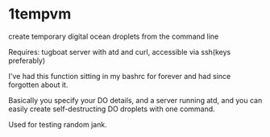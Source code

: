 # 1tempvm
create temporary digital ocean droplets from the command line

Requires:
tugboat
server with atd and curl, accessible via ssh(keys preferably)

I've had this function sitting in my bashrc for forever and had since forgotten about it.

Basically you specify your DO details, and a server running atd, and you can easily create self-destructing DO droplets with one command.

Used for testing random jank.

